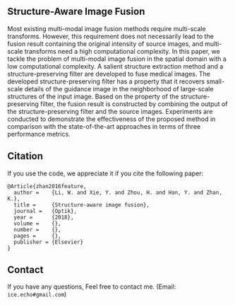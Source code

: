 ## Structure-Aware Image Fusion

Most existing multi-modal image fusion methods require multi-scale transforms. However, this requirement does not necessarily lead to the fusion result containing the original intensity of source images, and multi-scale transforms need a high computational complexity. In this paper, we tackle the problem of multi-modal image fusion in the spatial domain with a low computational complexity. A salient structure extraction method and a structure-preserving filter are developed to fuse medical images. The developed structure-preserving filter has a property that it recovers small-scale details of the guidance image in the neighborhood of large-scale structures of the input image. Based on the property of the structure-preserving filter, the fusion result is constructed by combining the output of the structure-preserving filter and the source images. Experiments are conducted to demonstrate the effectiveness of the proposed method in comparison with the state-of-the-art approaches in terms of three performance metrics.


## Citation
If you use the code, we appreciate it if you cite the following paper:
```
@Article{zhan2016feature,
  author =    {Li, W. and Xie, Y. and Zhou, H. and Han, Y. and Zhan, K.},
  title =     {Structure-aware image fusion},
  journal =   {Optik},
  year =      {2018},
  volume =    {},
  number =    {},
  pages =     {},
  publisher = {Elsevier}
}
```

## Contact
If you have any questions, Feel free to contact me. (Email: `ice.echo#gmail.com`)
